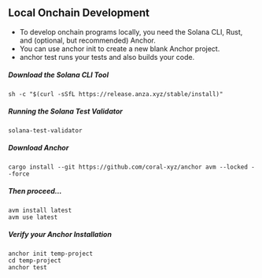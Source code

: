 ## Local Onchain Development

- To develop onchain programs locally, you need the Solana CLI, Rust, and (optional, but recommended) Anchor.
- You can use anchor init to create a new blank Anchor project.
- anchor test runs your tests and also builds your code.

##### Download the Solana CLI Tool
```
sh -c "$(curl -sSfL https://release.anza.xyz/stable/install)"
```

##### Running the Solana Test Validator
```
solana-test-validator
```

##### Download Anchor
```
cargo install --git https://github.com/coral-xyz/anchor avm --locked --force
```
##### Then proceed...
```
avm install latest
avm use latest
```

##### Verify your Anchor Installation
```
anchor init temp-project
cd temp-project
anchor test
```
